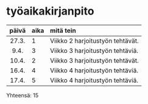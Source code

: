 # työaikakirjanpito

| päivä | aika | mitä tein  |
| :----:|:-----| :-----|
| 27.3. | 1    | Viikko 2 harjoitustyön tehtävät. |
| 9.4. | 3    | Viikko 3 harjoitustyön tehtäviä. |
| 10.4. | 2    | Viikko 3 harjoitustyön tehtävät. |
| 16.4. | 4    | Viikko 4 harjoitustyön tehtäviä. |
| 17.4. | 5    | Viikko 4 harjoitustyön tehtäviä. |


Yhteensä: 15
